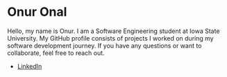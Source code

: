 # Onur Onal

Hello, my name is Onur. I am a Software Engineering student at Iowa State University.
My GitHub profile consists of projects I worked on during my software development journey.
If you have any questions or want to collaborate, feel free to reach out.

- [LinkedIn](https://www.linkedin.com/in/onur-%C3%B6nal-0a0124231/)
